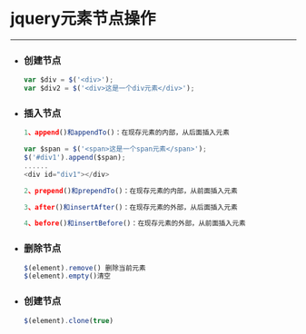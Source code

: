 jquery元素节点操作
===

---


* ### 创建节点

    ```js
    var $div = $('<div>');
    var $div2 = $('<div>这是一个div元素</div>');
    ```


* ### 插入节点

    ```js
    1、append()和appendTo()：在现存元素的内部，从后面插入元素

    var $span = $('<span>这是一个span元素</span>');
    $('#div1').append($span);
    ......
    <div id="div1"></div>

    2、prepend()和prependTo()：在现存元素的内部，从前面插入元素

    3、after()和insertAfter()：在现存元素的外部，从后面插入元素

    4、before()和insertBefore()：在现存元素的外部，从前面插入元素
    ```

* ### 删除节点

    ```js
    $(element).remove() 删除当前元素
    $(element).empty()清空
    ```

* ### 创建节点

    ```js
    $(element).clone(true)
    ```








